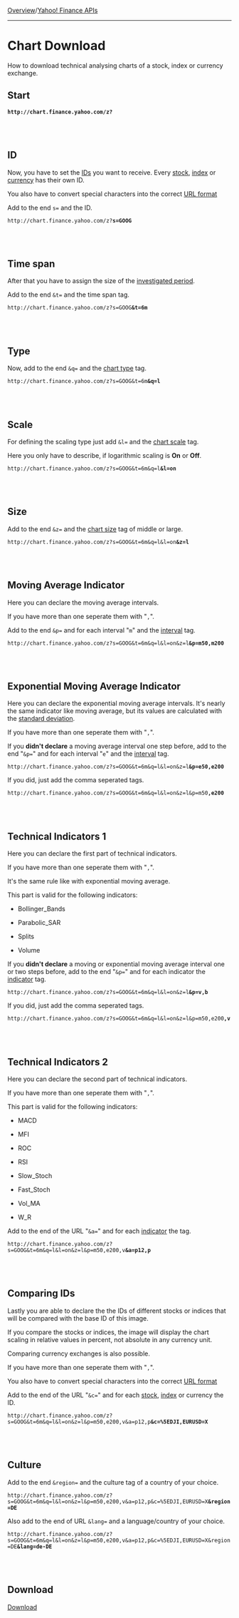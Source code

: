 [Overview](MainPage.md)/[Yahoo! Finance APIs](YahooFinanceAPIs.md)

---


# Chart Download #

How to download technical analysing charts of a stock, index or currency exchange.

## Start ##

**`http://chart.finance.yahoo.com/z?`**

<br></br>

## ID ##

Now, you have to set the [IDs](interfaceIID#ID.md) you want to receive. Every [stock](classStockID#ID_(Readonly).md), [index](classIndexID#ID_(Readonly).md) or [currency](classCurrencyRelation#ID_(Readonly).md) has their own ID.

You also have to convert special characters into the correct [URL format](http://www.blooberry.com/indexdot/html/topics/urlencoding.htm)

Add to the end `s=` and the ID.

`http://chart.finance.yahoo.com/z?`**`s=GOOG`**

<br></br>

## Time span ##

After that you have to assign the size of the [investigated period](enumChartTimeSpan.md).

Add to the end `&t=` and the time span tag.

`http://chart.finance.yahoo.com/z?s=GOOG`**`&t=6m`**

<br></br>

## Type ##

Now, add to the end `&q=` and the [chart type](enumChartType.md) tag.

`http://chart.finance.yahoo.com/z?s=GOOG&t=6m`**`&q=l`**

<br></br>

## Scale ##

For defining the scaling type just add `&l=` and the [chart scale](enumChartScale.md) tag.

Here you only have to describe, if logarithmic scaling is **On** or **Off**.

`http://chart.finance.yahoo.com/z?s=GOOG&t=6m&q=l`**`&l=on`**

<br></br>

## Size ##

Add to the end `&z=` and the [chart size](enumChartImageSize.md) tag of middle or large.

`http://chart.finance.yahoo.com/z?s=GOOG&t=6m&q=l&l=on`**`&z=l`**

<br></br>

## Moving Average Indicator ##

Here you can declare the moving average intervals.

If you have more than one seperate them with "`,`".

Add to the end `&p=` and for each interval "`m`" and the [interval](enumMovingAverageInterval.md) tag.

`http://chart.finance.yahoo.com/z?s=GOOG&t=6m&q=l&l=on&z=l`**`&p=m50,m200`**

<br></br>

## Exponential Moving Average Indicator ##

Here you can declare the exponential moving average intervals. It's nearly the same indicator like moving average, but its values are calculated with the [standard deviation](http://mathworld.wolfram.com/StandardDeviation.html).

If you have more than one seperate them with "`,`".

If you **didn't declare** a moving average interval one step before, add to the end "`&p=`" and for each interval "`e`" and the [interval](enumMovingAverageInterval.md) tag.

`http://chart.finance.yahoo.com/z?s=GOOG&t=6m&q=l&l=on&z=l`**`&p=e50,e200`**

If you did, just add the comma seperated tags.

`http://chart.finance.yahoo.com/z?s=GOOG&t=6m&q=l&l=on&z=l&p=m50`**`,e200`**

<br></br>

## Technical Indicators 1 ##

Here you can declare the first part of technical indicators.

If you have more than one seperate them with "`,`".

It's the same rule like with exponential moving average.

This part is valid for the following indicators:

  * Bollinger\_Bands

  * Parabolic\_SAR

  * Splits

  * Volume

If you **didn't declare** a moving or exponential moving average interval one or two steps before, add to the end "`&p=`" and for each indicator the [indicator](enumTechnicalIndicator.md) tag.

`http://chart.finance.yahoo.com/z?s=GOOG&t=6m&q=l&l=on&z=l`**`&p=v,b`**

If you did, just add the comma seperated tags.

`http://chart.finance.yahoo.com/z?s=GOOG&t=6m&q=l&l=on&z=l&p=m50,e200`**`,v`**

<br></br>

## Technical Indicators 2 ##

Here you can declare the second part of technical indicators.

If you have more than one seperate them with "`,`".

This part is valid for the following indicators:

  * MACD

  * MFI

  * ROC

  * RSI

  * Slow\_Stoch

  * Fast\_Stoch

  * Vol\_MA

  * W\_R

Add to the end of the URL "`&a=`" and for each [indicator](enumTechnicalIndicator.md) the tag.

`http://chart.finance.yahoo.com/z?s=GOOG&t=6m&q=l&l=on&z=l&p=m50,e200,v`**`&a=p12,p`**

<br></br>


## Comparing IDs ##

Lastly you are able to declare the the IDs of different stocks or indices that will be compared with the base ID of this image.

If you compare the stocks or indices, the image will display the chart scaling in relative values in percent, not absolute in any currency unit.

Comparing currency exchanges is also possible.

If you have more than one seperate them with "`,`".

You also have to convert special characters into the correct [URL format](http://www.blooberry.com/indexdot/html/topics/urlencoding.htm)

Add to the end of the URL "`&c=`" and for each [stock](classStockID#ID_(Readonly).md), [index](classIndexID#ID.md) or currency the ID.

`http://chart.finance.yahoo.com/z?s=GOOG&t=6m&q=l&l=on&z=l&p=m50,e200,v&a=p12,p`**`&c=%5EDJI,EURUSD=X`**

<br></br>

## Culture ##

Add to the end `&region=` and the culture tag of a country of your choice.

`http://chart.finance.yahoo.com/z?s=GOOG&t=6m&q=l&l=on&z=l&p=m50,e200,v&a=p12,p&c=%5EDJI,EURUSD=X`**`&region=DE`**

Also add to the end of URL `&lang=` and a language/country of your choice.

`http://chart.finance.yahoo.com/z?s=GOOG&t=6m&q=l&l=on&z=l&p=m50,e200,v&a=p12,p&c=%5EDJI,EURUSD=X&region=DE`**`&lang=de-DE`**

<br></br>


## Download ##

[Download](http://chart.finance.yahoo.com/z?s=GOOG&t=6m&q=l&l=on&z=l&p=m50,e200,v&a=p12,p&c=%5EDJI,EURUSD=X&region=de&lang=de-DE)